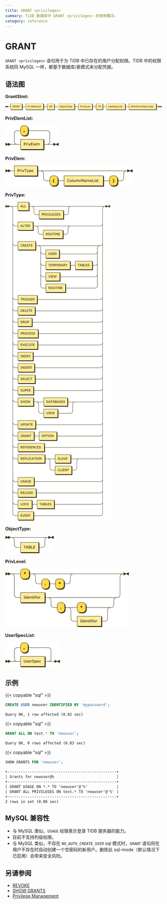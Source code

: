 ```yaml
---
title: GRANT <privileges>
summary: TiDB 数据库中 GRANT <privileges> 的使用概况。
category: reference
---
```


# GRANT <privileges>

`GRANT <privileges>` 语句用于为 TiDB 中已存在的用户分配权限。TiDB 中的权限系统同 MySQL 一样，都基于数据库/表模式来分配凭据。

## 语法图

**GrantStmt:**

![GrantStmt](/media/sqlgram/GrantStmt.png)

**PrivElemList:**

![PrivElemList](/media/sqlgram/PrivElemList.png)

**PrivElem:**

![PrivElem](/media/sqlgram/PrivElem.png)

**PrivType:**

![PrivType](/media/sqlgram/PrivType.png)

**ObjectType:**

![ObjectType](/media/sqlgram/ObjectType.png)

**PrivLevel:**

![PrivLevel](/media/sqlgram/PrivLevel.png)

**UserSpecList:**

![UserSpecList](/media/sqlgram/UserSpecList.png)

## 示例

{{< copyable "sql" >}}

```sql
CREATE USER newuser IDENTIFIED BY 'mypassword';
```

```
Query OK, 1 row affected (0.02 sec)
```

{{< copyable "sql" >}}

```sql
GRANT ALL ON test.* TO 'newuser';
```

```
Query OK, 0 rows affected (0.03 sec)
```

{{< copyable "sql" >}}

```sql
SHOW GRANTS FOR 'newuser';
```

```
+-------------------------------------------------+
| Grants for newuser@%                            |
+-------------------------------------------------+
| GRANT USAGE ON *.* TO 'newuser'@'%'             |
| GRANT ALL PRIVILEGES ON test.* TO 'newuser'@'%' |
+-------------------------------------------------+
2 rows in set (0.00 sec)
```

## MySQL 兼容性

* 与 MySQL 类似，`USAGE` 权限表示登录 TiDB 服务器的能力。
* 目前不支持列级权限。
* 与 MySQL 类似，不存在 `NO_AUTO_CREATE_USER` sql 模式时，`GRANT` 语句将在用户不存在时自动创建一个空密码的新用户。删除此 sql-mode（默认情况下已启用）会带来安全风险。

## 另请参阅

* [REVOKE <privileges>](/v3.0/reference/sql/statements/revoke-privileges.md)
* [SHOW GRANTS](/v3.0/reference/sql/statements/show-grants.md)
* [Privilege Management](/v3.0/reference/security/privilege-system.md)
